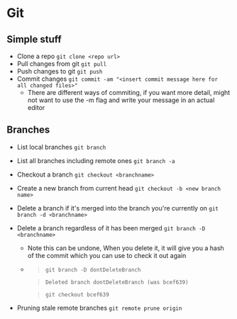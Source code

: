 # Git

## Simple stuff

- Clone a repo `git clone <repo url>`
- Pull changes from git `git pull`
- Push changes to git `git push`
- Commit changes `git commit -am "<insert commit message here for all changed files>"`
  - There are different ways of commiting, if you want more detail, might not want to use the -m flag and write your message in an actual editor

## Branches

- List local branches `git branch`
- List all branches including remote ones `git branch -a`
- Checkout a branch `git checkout <branchname>`
- Create a new branch from current head `git checkout -b <new branch name>`
- Delete a branch if it's merged into the branch you're currently on `git branch -d <branchname>`
- Delete a branch regardless of it has been merged `git branch -D <branchname>`

  - Note this can be undone, When you delete it, it will give you a hash of the commit which you can use to check it out again

  - > `git branch -D dontDeleteBranch`

    > `Deleted branch dontDeleteBranch (was bcef639)`

    > `git checkout bcef639`
- Pruning stale remote branches `git remote prune origin`
